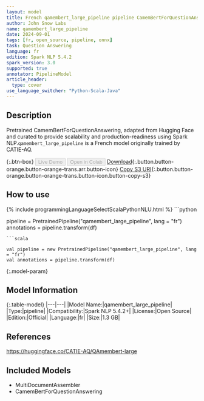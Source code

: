```yaml
---
layout: model
title: French qamembert_large_pipeline pipeline CamemBertForQuestionAnswering from CATIE-AQ
author: John Snow Labs
name: qamembert_large_pipeline
date: 2024-09-01
tags: [fr, open_source, pipeline, onnx]
task: Question Answering
language: fr
edition: Spark NLP 5.4.2
spark_version: 3.0
supported: true
annotator: PipelineModel
article_header:
  type: cover
use_language_switcher: "Python-Scala-Java"
---
```


## Description

Pretrained CamemBertForQuestionAnswering, adapted from Hugging Face and curated to provide scalability and production-readiness using Spark NLP.`qamembert_large_pipeline` is a French model originally trained by CATIE-AQ.

{:.btn-box}
<button class="button button-orange" disabled>Live Demo</button>
<button class="button button-orange" disabled>Open in Colab</button>
[Download](https://s3.amazonaws.com/auxdata.johnsnowlabs.com/public/models/qamembert_large_pipeline_fr_5.4.2_3.0_1725162175947.zip){:.button.button-orange.button-orange-trans.arr.button-icon}
[Copy S3 URI](s3://auxdata.johnsnowlabs.com/public/models/qamembert_large_pipeline_fr_5.4.2_3.0_1725162175947.zip){:.button.button-orange.button-orange-trans.button-icon.button-copy-s3}

## How to use



<div class="tabs-box" markdown="1">
{% include programmingLanguageSelectScalaPythonNLU.html %}
```python

pipeline = PretrainedPipeline("qamembert_large_pipeline", lang = "fr")
annotations =  pipeline.transform(df)   

```
```scala

val pipeline = new PretrainedPipeline("qamembert_large_pipeline", lang = "fr")
val annotations = pipeline.transform(df)

```
</div>

{:.model-param}
## Model Information

{:.table-model}
|---|---|
|Model Name:|qamembert_large_pipeline|
|Type:|pipeline|
|Compatibility:|Spark NLP 5.4.2+|
|License:|Open Source|
|Edition:|Official|
|Language:|fr|
|Size:|1.3 GB|

## References

https://huggingface.co/CATIE-AQ/QAmembert-large

## Included Models

- MultiDocumentAssembler
- CamemBertForQuestionAnswering